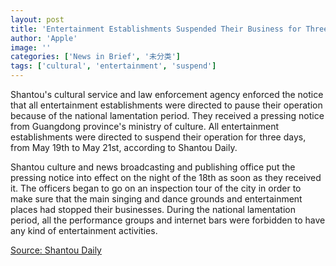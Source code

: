 ```yaml
---
layout: post
title: 'Entertainment Establishments Suspended Their Business for Three Days in Shantou'
author: 'Apple'
image: ''
categories: ['News in Brief', '未分类']
tags: ['cultural', 'entertainment', 'suspend']
---
```


Shantou's cultural service and law enforcement agency enforced the notice that all entertainment establishments were directed to pause their operation because of the national lamentation period. They received a pressing notice from Guangdong province's ministry of culture. All entertainment establishments were directed to suspend their operation for three days, from May 19th to May 21st, according to Shantou Daily.

Shantou culture and news broadcasting and publishing office put the pressing notice into effect on the night of the 18th as soon as they received it. The officers began to go on an inspection tour of the city in order to make sure that the main singing and dance grounds and entertainment places had stopped their businesses. During the national lamentation period, all the performance groups and internet bars were forbidden to have any kind of entertainment activities.

[Source: Shantou Daily](http://www.stdaily.com.cn/strb/20080520/gb/strb%5E3215%5E2%5ESt200003.htm)